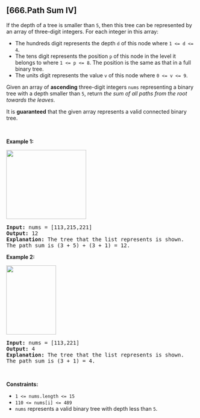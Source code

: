 ## [666.Path Sum IV]
<p>If the depth of a tree is smaller than <code>5</code>, then this tree can be represented by an array of three-digit integers. For each integer in this array:</p>

<ul>
	<li>The hundreds digit represents the depth <code>d</code> of this node where <code>1 &lt;= d &lt;= 4</code>.</li>
	<li>The tens digit represents the position <code>p</code> of this node in the level it belongs to where <code>1 &lt;= p &lt;= 8</code>. The position is the same as that in a full binary tree.</li>
	<li>The units digit represents the value <code>v</code> of this node where <code>0 &lt;= v &lt;= 9</code>.</li>
</ul>

<p>Given an array of <strong>ascending</strong> three-digit integers <code>nums</code> representing a binary tree with a depth smaller than <code>5</code>, return <em>the sum of all paths from the root towards the leaves</em>.</p>

<p>It is <strong>guaranteed</strong> that the given array represents a valid connected binary tree.</p>

<p>&nbsp;</p>
<p><strong class="example">Example 1:</strong></p>
<img alt="" src="https://assets.leetcode.com/uploads/2021/04/30/pathsum4-1-tree.jpg" style="width: 212px; height: 183px;" />
<pre>
<strong>Input:</strong> nums = [113,215,221]
<strong>Output:</strong> 12
<strong>Explanation:</strong> The tree that the list represents is shown.
The path sum is (3 + 5) + (3 + 1) = 12.
</pre>

<p><strong class="example">Example 2:</strong></p>
<img alt="" src="https://assets.leetcode.com/uploads/2021/04/30/pathsum4-2-tree.jpg" style="width: 132px; height: 183px;" />
<pre>
<strong>Input:</strong> nums = [113,221]
<strong>Output:</strong> 4
<strong>Explanation:</strong> The tree that the list represents is shown. 
The path sum is (3 + 1) = 4.
</pre>

<p>&nbsp;</p>
<p><strong>Constraints:</strong></p>

<ul>
	<li><code>1 &lt;= nums.length &lt;= 15</code></li>
	<li><code>110 &lt;= nums[i] &lt;= 489</code></li>
	<li><code>nums</code> represents a valid binary tree with depth less than <code>5</code>.</li>
</ul>
